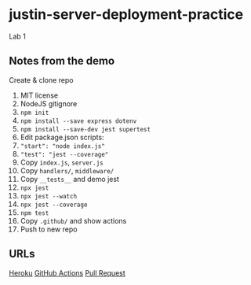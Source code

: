 # justin-server-deployment-practice

Lab 1

## Notes from the demo

  Create & clone repo

   1. MIT license
   1. NodeJS gitignore
   1. `npm init`
   1. `npm install --save express dotenv`
   1. `npm install --save-dev jest supertest`
   1. Edit package.json scripts:
   1. `"start": "node index.js"`
   1. `"test": "jest --coverage"`
   1. Copy `index.js`, `server.js`
   1. Copy `handlers/`, `middleware/`
   1. Copy `__tests__` and demo jest
   1. `npx jest`
   1. `npx jest --watch`
   1. `npx jest --coverage`
   1. `npm test`
   1. Copy `.github/` and show actions
   1. Push to new repo

## URLs

[Heroku](https://justins-server-deploy-prod.herokuapp.com/)
[GitHub Actions](https://github.com/Justin-Mathieu/justin-server-deployment-practice/actions)
[Pull Request](https://github.com/Justin-Mathieu/justin-server-deployment-practice/pulls)
